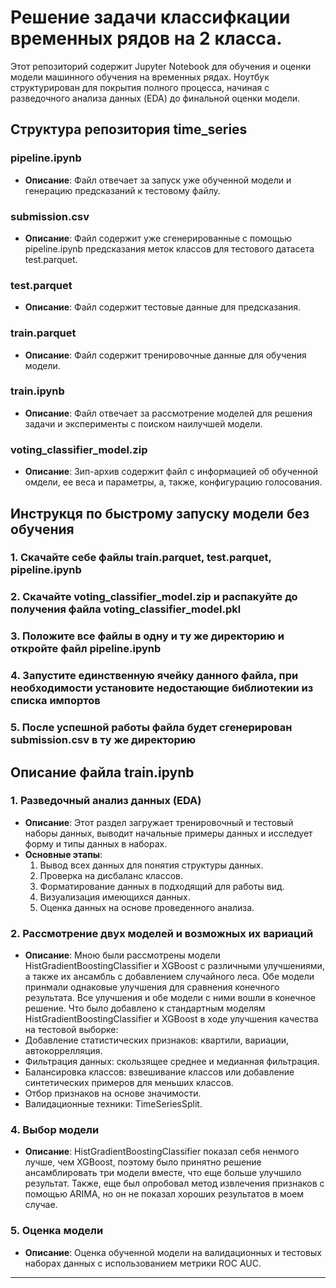 # Решение задачи классифкации временных рядов на 2 класса.

Этот репозиторий содержит Jupyter Notebook для обучения и оценки модели машинного обучения на временных рядах. Ноутбук структурирован для покрытия полного процесса, начиная с разведочного анализа данных (EDA) до финальной оценки модели.

## Структура репозитория time_series

### **pipeline.ipynb**
   - **Описание**: Файл отвечает за запуск уже обученной модели и генерацию предсказаний к тестовому файлу.

### **submission.csv**
   - **Описание**: Файл содержит уже сгенерированные с помощью pipeline.ipynb предсказания меток классов для тестового датасета test.parquet.

### **test.parquet**
   - **Описание**: Файл содержит тестовые данные для предсказания.

### **train.parquet**
   - **Описание**: Файл содержит тренировочные данные для обучения модели.

### **train.ipynb**
   - **Описание**: Файл отвечает за рассмотрение моделей для решения задачи и эксперименты с поиском наилучшей модели.

### **voting_classifier_model.zip**
   - **Описание**: Зип-архив содержит файл с информацией об обученной омдели, ее веса и параметры, а, также, конфигурацию голосования.


## Инструкця по быстрому запуску модели без обучения

### 1. Скачайте себе файлы train.parquet, test.parquet, pipeline.ipynb

### 2. Скачайте voting_classifier_model.zip и распакуйте до получения файла voting_classifier_model.pkl

### 3. Положите все файлы в одну и ту же директорию и откройте файл pipeline.ipynb

### 4. Запустите единственную ячейку данного файла, при необходимости установите недостающие библиотекии из списка импортов

### 5. После успешной работы файла будет сгенерирован submission.csv в ту же директорию


## Описание файла train.ipynb

### 1. **Разведочный анализ данных (EDA)**
   - **Описание**: Этот раздел загружает тренировочный и тестовый наборы данных, выводит начальные примеры данных и исследует форму и типы данных в наборах.
   - **Основные этапы**:
     1. Вывод всех данных для понятия структуры данных.
     2. Проверка на дисбаланс классов.
     3. Форматирование данных в подходящий для работы вид.
     4. Визуализация имеющихся данных.
     5. Оценка данных на основе проведенного анализа.

### 2. **Рассмотрение двух моделей и возможных их вариаций**
   - **Описание**: Мною были рассмотрены модели HistGradientBoostingClassifier и XGBoost с различными улучшениями, а также их ансамбль с добавлением случайного леса. Обе модели принмали однаковые улучшения для сравнения конечного результата. Все улучшения и обе модели с ними вошли в конечное решение. Что было добавлено к стандартным моделям HistGradientBoostingClassifier и XGBoost в ходе улучшения качества на тестовой выборке:
   - Добавление статистических признаков: квартили, вариации, автокоррелляция.
   - Фильтрация данных: скользящее среднее и медианная фильтрация.
   - Балансировка классов: взвешивание классов или добавление синтетических примеров для меньших классов.
   - Отбор признаков на основе значимости.
   - Валидационные техники: TimeSeriesSplit.

### 4. **Выбор модели**
   - **Описание**: HistGradientBoostingClassifier показал себя ненмого лучше, чем XGBoost, поэтому было принятно решение ансамблировать три модели вместе, что еще больше улучшило результат. Также, еще был опробовал метод извлечения признаков с помощью ARIMA, но он не показал хороших результатов в моем случае.

### 5. **Оценка модели**
   - **Описание**: Оценка обученной модели на валидационных и тестовых наборах данных с использованием метрики ROC AUC.


---

